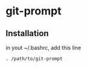 git-prompt
==========

Installation
------------

in yout ~/.bashrc, add this line

<pre><code>. /path/to/git-prompt</code></pre>

